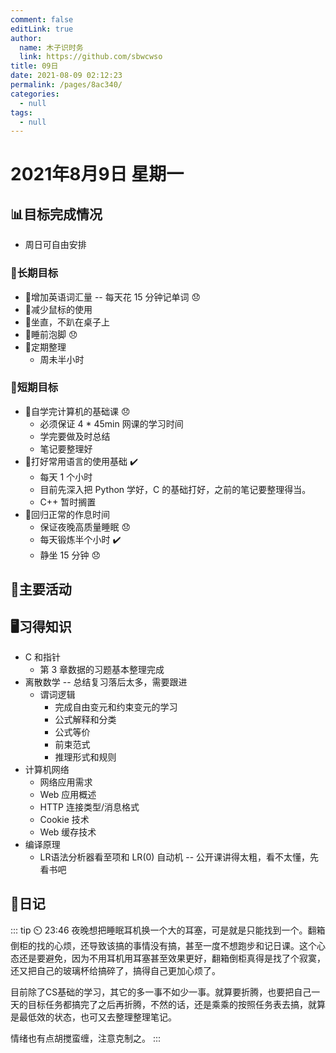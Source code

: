 ```yaml
---
comment: false
editLink: true
author: 
  name: 木子识时务
  link: https://github.com/sbwcwso
title: 09日
date: 2021-08-09 02:12:23
permalink: /pages/8ac340/
categories: 
  - null
tags: 
  - null
---
```


# 2021年8月9日 星期一

## 📊目标完成情况

- 周日可自由安排

### 🐺长期目标

- 🚢增加英语词汇量 -- 每天花 15 分钟记单词 😞
- 🚢减少鼠标的使用
- 🚢坐直，不趴在桌子上
- 🚢睡前泡脚  😞
- 🚢定期整理
  - 周未半小时

### 🐆短期目标

- 🚗自学完计算机的基础课  😞
  - 必须保证 4 * 45min 网课的学习时间
  - 学完要做及时总结
  - 笔记要整理好
- 🚗打好常用语言的使用基础  ✔️
  - 每天 1 个小时
  - 目前先深入把 Python 学好，C 的基础打好，之前的笔记要整理得当。
  - C++ 暂时搁置
- 🚗回归正常的作息时间
  - 保证夜晚高质量睡眠  😞
  - 每天锻炼半个小时  ✔️
  - 静坐 15 分钟  😞

## 🏃主要活动

## 🖥️习得知识

- C 和指针
  - 第 3 章数据的习题基本整理完成
- 离散数学 -- 总结复习落后太多，需要跟进
  - 谓词逻辑
    - 完成自由变元和约束变元的学习
    - 公式解释和分类
    - 公式等价
    - 前束范式
    - 推理形式和规则
- 计算机网络
  - 网络应用需求
  - Web 应用概述
  - HTTP 连接类型/消息格式
  - Cookie 技术
  - Web 缓存技术
- 编译原理
  - LR语法分析器看至项和 LR(0) 自动机  -- 公开课讲得太粗，看不太懂，先看书吧

## 🤔日记

::: tip ⏲️ 23:46
夜晚想把睡眠耳机换一个大的耳塞，可是就是只能找到一个。翻箱倒柜的找的心烦，还导致该搞的事情没有搞，甚至一度不想跑步和记日课。这个心态还是要避免，因为不用耳机用耳塞甚至效果更好，翻箱倒柜真得是找了个寂寞，还又把自己的玻璃杯给搞碎了，搞得自己更加心烦了。

目前除了CS基础的学习，其它的多一事不如少一事。就算要折腾，也要把自己一天的目标任务都搞完了之后再折腾，不然的话，还是乘乘的按照任务表去搞，就算是最低效的状态，也可又去整理整理笔记。

情绪也有点胡搅蛮缠，注意克制之。
:::
